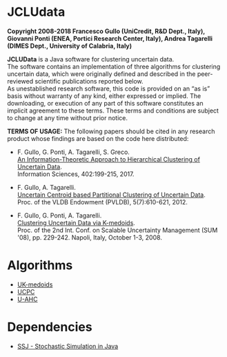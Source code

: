 # JCLUdata
<strong>Copyright 2008-2018 Francesco Gullo (UniCredit, R&D Dept., Italy), Giovanni Ponti (ENEA, Portici Research Center, Italy), Andrea Tagarelli (DIMES Dept., University of Calabria, Italy)</strong>
<p>


<strong>JCLUData</strong> is a Java software for clustering uncertain data.<br>
The software contains an implementation of three algorithms for clustering uncertain data, which were originally defined and described in the peer-reviewed scientific publications reported below.<br>
As unestablished research software, this code is provided on an “as is” basis without warranty of any kind, either expressed or implied. The downloading, or execution of any part of this software constitutes an implicit agreement to these terms. These terms and conditions are subject to change at any time without prior notice.

<strong>TERMS OF USAGE:</strong>
The following papers should be cited in any research product whose findings are based on the code here distributed:

- F. Gullo, G. Ponti, A. Tagarelli, S. Greco.<br>
[An Information-Theoretic Approach to Hierarchical Clustering of Uncertain Data](http://dx.doi.org/10.1016/j.ins.2017.03.030).<br>
Information Sciences, 402:199-215, 2017.<br>

- F. Gullo, A. Tagarelli.<br>
[Uncertain Centroid based Partitional Clustering of Uncertain Data](http://dx.doi.org/10.14778/2180912.2180914).<br>
Proc. of the VLDB Endowment (PVLDB), 5(7):610-621, 2012.

- F. Gullo, G. Ponti, A. Tagarelli.<br>
[Clustering Uncertain Data via K-medoids](http://dx.doi.org/10.1007/978-3-540-87993-0_19).<br>
Proc. of the 2nd Int. Conf. on Scalable Uncertainty Management (SUM '08), pp. 229-242. Napoli, Italy, October 1-3, 2008.


# Algorithms
- [UK-medoids](http://dx.doi.org/10.1007/978-3-540-87993-0_19)
- [UCPC](http://dx.doi.org/10.14778/2180912.2180914)
- [U-AHC](http://dx.doi.org/10.1016/j.ins.2017.03.030)


# Dependencies
- [SSJ - Stochastic Simulation in Java](http://umontreal-simul.github.io/ssj/)